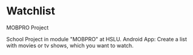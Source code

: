 # Watchlist
MOBPRO Project

School Project in module "MOBPRO" at HSLU.
Android App: Create a list with movies or tv shows, which you want to watch.
